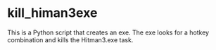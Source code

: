 # kill_himan3exe
This is a Python script that creates an exe. The exe looks for a hotkey combination and kills the Hitman3.exe task.
